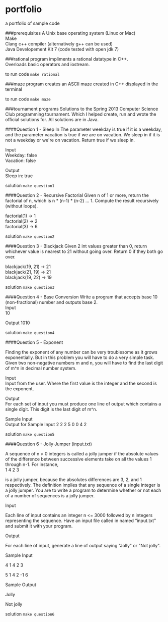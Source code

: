 portfolio
=========

a portfolio of sample code

###prerequisites
A Unix base operating system (Linux or Mac)<br>
Make<br>
Clang c++ compiler (alternatively g++ can be used)<br>
Java Developement Kit 7 (code tested with open jdk 7)

###rational program
impliments a rational datatype in C++.<br>
Overloads basic operators and iostream.

to run code <code>make rational</code>

###maze program
creates an ASCII maze created in C++ displayed in the terminal

to run code <code>make maze</code>


###tournament programs
Solutions to the Spring 2013 Computer Science Club programming tournament.
Which I helped create, run and wrote the official solutions for.
All solutions are in Java.

####Question 1 - Sleep In
The parameter weekday is true if it is a weekday, and the parameter vacation is true if we are on vacation. We sleep in if it is not a weekday or we're on vacation. Return true if we sleep in. 

Input<br>
Weekday: false<br>
Vacation: false<br>

Output<br>
Sleep in: true

solution <code>make question1</code>


####Question 2 - Recursive Factorial
Given n of 1 or more, return the factorial of n, which is n * (n-1) * (n-2) ... 1. Compute the result recursively (without loops). 

factorial(1)    →    1<br>
factorial(2)    →    2<br>
factorial(3)    →    6

solution <code>make question2</code>


####Question 3 - Blackjack
Given 2 int values greater than 0, return whichever value is nearest to 21 without going over. Return 0 if they both go over. 

blackjack(19, 21)    →    21<br>
blackjack(21, 19)    →    21<br>
blackjack(19, 22)    →    19

solution <code>make question3</code>


####Question 4 - Base Conversion
Write a program that accepts base 10 (non-fractional) number and outputs base 2.<br>
Input<br>
10

Output
1010

solution <code>make question4</code>

####Question 5 - Exponent

Finding the exponent of any number can be very troublesome as it grows exponentially. But in this problem you will have to do a very simple task. Given two non-negative numbers m and n, you will have to find the last digit of m^n in decimal number system.

Input<br>
Input from the user. Where the first value is the integer and the second is the exponent.

Output<br>
For each set of input you must produce one line of output which contains a single digit. This digit is the last digit of m^n.


Sample Input<br>                               Output for Sample Input
2 2
2 5
0 0
4
2

solution <code>make question5</code>


####Question 6 - Jolly Jumper (input.txt)

A sequence of n > 0 integers is called a jolly jumper if the absolute values of the difference between successive elements take on all the values 1 through n-1. For instance,<br>
1 4 2 3

is a jolly jumper, because the absolutes differences are 3, 2, and 1 respectively. The definition implies that any sequence of a single integer is a jolly jumper. You are to write a program to determine whether or not each of a number of sequences is a jolly jumper.

Input

Each line of input contains an integer n <= 3000 followed by n integers representing the sequence. Have an input file called in named “input.txt” and submit it with your program.

Output

For each line of input, generate a line of output saying "Jolly" or "Not jolly".

Sample Input

4 1 4 2 3

5 1 4 2 -1 6

Sample Output

Jolly

Not jolly

solution <code>make question6</code>
